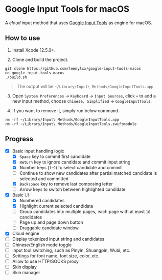 # Google Input Tools for macOS

A *cloud* input method that uses [Google Input Tools](https://www.google.com/inputtools/) as engine for macOS.

## How to use

1. Install Xcode 12.5.0+.

2. Clone and build the project.

  ```
  git clone https://github.com/lennylxx/google-input-tools-macos
  cd google-input-tools-macos
  ./build.sh
  ``` 

> The output will be `~/Library/Input\ Methods/GoogleInputTools.app`

3. Open `System Preferences` -> `Keyboard` -> `Input Sources`, click `+` to add a new input method, choose `Chinese, Simplified` -> `GoogleInputTools`.

4. If you want to remove it, simply run below command.

  ```
  rm -rf ~/Library/Input\ Methods/GoogleInputTools.app
  rm -rf ~/Library/Input\ Methods/GoogleInputTools.swiftmodule
  ```

## Progress

- [x] Basic input handling logic
  - [x] `Space` key to commit first candidate
  - [x] `Return` key to ignore candidate and commit input string
  - [x] Number keys (`1`-`9`) to select candidate and commit
  - [ ] Continue to show new candidates after partial matched cancidate is selected and committed
  - [x] `Backspace` key to remove last composing letter
  - [ ] Arrow keys to switch between highlighted candidate
- [x] Basic UI
  - [x] Numbered candidates
  - [x] Highlight current selected candidate
  - [ ] Group candidates into multiple pages, each page with at most `10` candidates
  - [ ] Page up and page down button
  - [ ] Draggable candidate window
- [x] Cloud engine
- [ ] Display tokenized input string and candidates
- [ ] Chinese/English mode toggle
- [ ] Input tool switching, such as Pinyin, Shuangpin, Wubi, etc.
- [ ] Settings for font name, font size, color, etc.
- [ ] Allow to use HTTP/SOCKS proxy
- [ ] Skin display
- [ ] Skin manager
